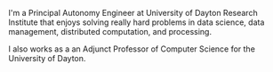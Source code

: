 
I'm a Principal Autonomy Engineer at University of Dayton Research Institute that enjoys solving really hard problems in data science, data management, distributed computation, and processing.

I also works as a an Adjunct Professor of Computer Science for the University of Dayton.

<!--
**ktarplee/ktarplee** is a ✨ _special_ ✨ repository because its `README.md` (this file) appears on your GitHub profile.

Here are some ideas to get you started:

- 🔭 I’m currently working on ...
- 🌱 I’m currently learning ...
- 👯 I’m looking to collaborate on ...
- 🤔 I’m looking for help with ...
- 💬 Ask me about ...
- 📫 How to reach me: ...
- 😄 Pronouns: ...
- ⚡ Fun fact: ...
-->
